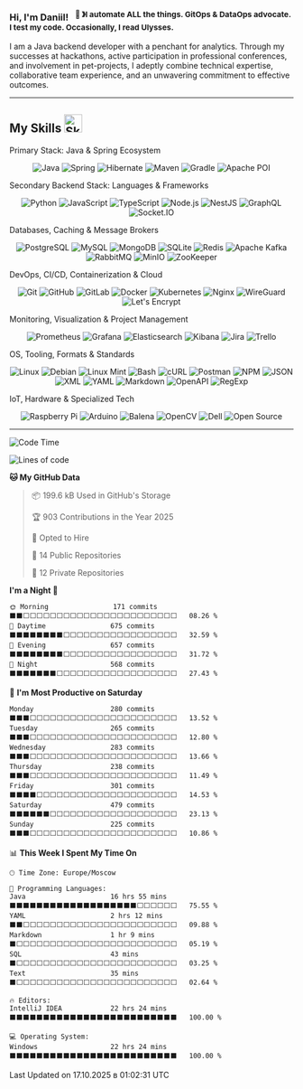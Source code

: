 ### Hi, I'm Daniil! &nbsp;&nbsp;<sup>👾 &#12299;I automate ALL the things. GitOps & DataOps advocate. I test my code. Occasionally, I read Ulysses.</sup>

I am a Java backend developer with a penchant for analytics. Through my successes at hackathons, active participation in professional conferences, and involvement in pet-projects, I adeptly combine technical expertise, collaborative team experience, and an unwavering commitment to effective outcomes.

---

## My Skills <img src="https://media2.giphy.com/media/QssGEmpkyEOhBCb7e1/giphy.gif?cid=ecf05e47a0n3gi1bfqntqmob8g9aid1oyj2wr3ds3mg700bl&rid=giphy.gif" width="32px" alt="Skills" />


Primary Stack: Java & Spring Ecosystem

<p align="center">
<img src="https://www.vectorlogo.zone/logos/java/java-ar21.svg" alt="Java" title="Java">
<img src="https://www.vectorlogo.zone/logos/springio/springio-ar21.svg" alt="Spring" title="Spring / Spring Boot">
<img src="https://www.vectorlogo.zone/logos/hibernate/hibernate-ar21.svg" alt="Hibernate" title="Hibernate">
<img src="https://www.vectorlogo.zone/logos/apache_maven/apache_maven-ar21.svg" alt="Maven" title="Maven">
<img src="https://www.vectorlogo.zone/logos/gradle/gradle-ar21.svg" alt="Gradle" title="Gradle">
<img src="https://www.vectorlogo.zone/logos/apache_poi/apache_poi-ar21.svg" alt="Apache POI" title="Apache POI">
</p>
Secondary Backend Stack: Languages & Frameworks

<p align="center">
<img src="https://www.vectorlogo.zone/logos/python/python-ar21.svg" alt="Python" title="Python">
<img src="https://www.vectorlogo.zone/logos/javascript/javascript-ar21.svg" alt="JavaScript" title="JavaScript">
<img src="https://www.vectorlogo.zone/logos/typescriptlang/typescriptlang-ar21.svg" alt="TypeScript" title="TypeScript">
<img src="https://www.vectorlogo.zone/logos/nodejs/nodejs-ar21.svg" alt="Node.js" title="Node.js">
<img src="https://www.vectorlogo.zone/logos/nestjs/nestjs-ar21.svg" alt="NestJS" title="NestJS">
<img src="https://www.vectorlogo.zone/logos/graphql/graphql-ar21.svg" alt="GraphQL" title="GraphQL">
<img src="https://www.vectorlogo.zone/logos/socketio/socketio-ar21.svg" alt="Socket.IO" title="Socket.IO">
</p>
Databases, Caching & Message Brokers

<p align="center">
<img src="https://www.vectorlogo.zone/logos/postgresql/postgresql-ar21.svg" alt="PostgreSQL" title="PostgreSQL">
<img src="https://www.vectorlogo.zone/logos/mysql/mysql-ar21.svg" alt="MySQL" title="MySQL">
<img src="https://www.vectorlogo.zone/logos/mongodb/mongodb-ar21.svg" alt="MongoDB" title="MongoDB">
<img src="https://www.vectorlogo.zone/logos/sqlite/sqlite-ar21.svg" alt="SQLite" title="SQLite">
<img src="https://www.vectorlogo.zone/logos/redis/redis-ar21.svg" alt="Redis" title="Redis">
<img src="https://www.vectorlogo.zone/logos/apache_kafka/apache_kafka-ar21.svg" alt="Apache Kafka" title="Apache Kafka">
<img src="https://www.vectorlogo.zone/logos/rabbitmq/rabbitmq-ar21.svg" alt="RabbitMQ" title="RabbitMQ">
<img src="https://www.vectorlogo.zone/logos/minioio/minioio-ar21.svg" alt="MinIO" title="MinIO">
<img src="https://www.vectorlogo.zone/logos/apache_zookeeper/apache_zookeeper-ar21.svg" alt="ZooKeeper" title="ZooKeeper">
</p>
DevOps, CI/CD, Containerization & Cloud

<p align="center">
<img src="https://www.vectorlogo.zone/logos/git-scm/git-scm-ar21.svg" alt="Git" title="Git">
<img src="https://www.vectorlogo.zone/logos/github/github-ar21.svg" alt="GitHub" title="GitHub">
<img src="https://www.vectorlogo.zone/logos/gitlab/gitlab-ar21.svg" alt="GitLab" title="GitLab">
<img src="https://www.vectorlogo.zone/logos/docker/docker-ar21.svg" alt="Docker" title="Docker">
<img src="https://www.vectorlogo.zone/logos/kubernetes/kubernetes-ar21.svg" alt="Kubernetes" title="Kubernetes">
<img src="https://www.vectorlogo.zone/logos/nginx/nginx-ar21.svg" alt="Nginx" title="Nginx">
<img src="https://www.vectorlogo.zone/logos/wireguard/wireguard-ar21.svg" alt="WireGuard" title="WireGuard">
<img src="https://www.vectorlogo.zone/logos/letsencrypt/letsencrypt-ar21.svg" alt="Let's Encrypt" title="Let's Encrypt">
</p>
Monitoring, Visualization & Project Management

<p align="center">
<img src="https://www.vectorlogo.zone/logos/prometheusio/prometheusio-ar21.svg" alt="Prometheus" title="Prometheus">
<img src="https://www.vectorlogo.zone/logos/grafana/grafana-ar21.svg" alt="Grafana" title="Grafana">
<img src="https://www.vectorlogo.zone/logos/elastic/elastic-ar21.svg" alt="Elasticsearch" title="Elasticsearch">
<img src="https://www.vectorlogo.zone/logos/elasticco_kibana/elasticco_kibana-ar21.svg" alt="Kibana" title="Kibana">
<img src="https://www.vectorlogo.zone/logos/atlassian_jira/atlassian_jira-ar21.svg" alt="Jira" title="Jira">
<img src="https://www.vectorlogo.zone/logos/trello/trello-ar21.svg" alt="Trello" title="Trello">
</p>
OS, Tooling, Formats & Standards

<p align="center">
<img src="https://www.vectorlogo.zone/logos/linux/linux-ar21.svg" alt="Linux" title="Linux">
<img src="https://www.vectorlogo.zone/logos/debian/debian-ar21.svg" alt="Debian" title="Debian">
<img src="https://www.vectorlogo.zone/logos/mint/mint-ar21.svg" alt="Linux Mint" title="Linux Mint">
<img src="https://www.vectorlogo.zone/logos/gnu_bash/gnu_bash-ar21.svg" alt="Bash" title="Bash">
<img src="https://www.vectorlogo.zone/logos/curl_haxx/curl_haxx-ar21.svg" alt="cURL" title="cURL">
<img src="https://www.vectorlogo.zone/logos/getpostman/getpostman-ar21.svg" alt="Postman" title="Postman">
<img src="https://www.vectorlogo.zone/logos/npmjs/npmjs-ar21.svg" alt="NPM" title="NPM">
<img src="https://www.vectorlogo.zone/logos/json/json-ar21.svg" alt="JSON" title="JSON">
<img src="https://www.vectorlogo.zone/logos/w3c_xml/w3c_xml-ar21.svg" alt="XML" title="XML">
<img src="https://www.vectorlogo.zone/logos/yaml/yaml-ar21.svg" alt="YAML" title="YAML">
<img src="https://www.vectorlogo.zone/logos/commonmark/commonmark-ar21.svg" alt="Markdown" title="Markdown">
<img src="https://www.vectorlogo.zone/logos/openapis/openapis-ar21.svg" alt="OpenAPI" title="OpenAPI / Swagger">
<img src="https://www.vectorlogo.zone/logos/xregexp/xregexp-ar21.svg" alt="RegExp" title="Regular Expressions">
</p>
IoT, Hardware & Specialized Tech

<p align="center">
<img src="https://www.vectorlogo.zone/logos/raspberrypi/raspberrypi-ar21.svg" alt="Raspberry Pi" title="Raspberry Pi">
<img src="https://www.vectorlogo.zone/logos/arduino/arduino-ar21.svg" alt="Arduino" title="Arduino">
<img src="https://www.vectorlogo.zone/logos/balenaio/balenaio-ar21.svg" alt="Balena" title="Balena">
<img src="https://www.vectorlogo.zone/logos/opencv/opencv-ar21.svg" alt="OpenCV" title="OpenCV">
<img src="https://www.vectorlogo.zone/logos/dell/dell-ar21.svg" alt="Dell" title="Dell">
<img src="https://www.vectorlogo.zone/logos/opensource/opensource-ar21.svg" alt="Open Source" title="Open Source">
</p>

---

<!--START_SECTION:waka-->
![Code Time](http://img.shields.io/badge/Code%20Time-1%2C378%20hrs%2038%20mins-blue)

![Lines of code](https://img.shields.io/badge/From%20Hello%20World%20I%27ve%20Written-1.4%20million%20lines%20of%20code-blue)

**🐱 My GitHub Data** 

> 📦 199.6 kB Used in GitHub's Storage 
 > 
> 🏆 903 Contributions in the Year 2025
 > 
> 💼 Opted to Hire
 > 
> 📜 14 Public Repositories 
 > 
> 🔑 12 Private Repositories 
 > 
**I'm a Night 🦉** 

```text
🌞 Morning                171 commits         ⬛⬛⬜⬜⬜⬜⬜⬜⬜⬜⬜⬜⬜⬜⬜⬜⬜⬜⬜⬜⬜⬜⬜⬜⬜   08.26 % 
🌆 Daytime                675 commits         ⬛⬛⬛⬛⬛⬛⬛⬛⬜⬜⬜⬜⬜⬜⬜⬜⬜⬜⬜⬜⬜⬜⬜⬜⬜   32.59 % 
🌃 Evening                657 commits         ⬛⬛⬛⬛⬛⬛⬛⬛⬜⬜⬜⬜⬜⬜⬜⬜⬜⬜⬜⬜⬜⬜⬜⬜⬜   31.72 % 
🌙 Night                  568 commits         ⬛⬛⬛⬛⬛⬛⬛⬜⬜⬜⬜⬜⬜⬜⬜⬜⬜⬜⬜⬜⬜⬜⬜⬜⬜   27.43 % 
```
📅 **I'm Most Productive on Saturday** 

```text
Monday                   280 commits         ⬛⬛⬛⬜⬜⬜⬜⬜⬜⬜⬜⬜⬜⬜⬜⬜⬜⬜⬜⬜⬜⬜⬜⬜⬜   13.52 % 
Tuesday                  265 commits         ⬛⬛⬛⬜⬜⬜⬜⬜⬜⬜⬜⬜⬜⬜⬜⬜⬜⬜⬜⬜⬜⬜⬜⬜⬜   12.80 % 
Wednesday                283 commits         ⬛⬛⬛⬜⬜⬜⬜⬜⬜⬜⬜⬜⬜⬜⬜⬜⬜⬜⬜⬜⬜⬜⬜⬜⬜   13.66 % 
Thursday                 238 commits         ⬛⬛⬛⬜⬜⬜⬜⬜⬜⬜⬜⬜⬜⬜⬜⬜⬜⬜⬜⬜⬜⬜⬜⬜⬜   11.49 % 
Friday                   301 commits         ⬛⬛⬛⬛⬜⬜⬜⬜⬜⬜⬜⬜⬜⬜⬜⬜⬜⬜⬜⬜⬜⬜⬜⬜⬜   14.53 % 
Saturday                 479 commits         ⬛⬛⬛⬛⬛⬛⬜⬜⬜⬜⬜⬜⬜⬜⬜⬜⬜⬜⬜⬜⬜⬜⬜⬜⬜   23.13 % 
Sunday                   225 commits         ⬛⬛⬛⬜⬜⬜⬜⬜⬜⬜⬜⬜⬜⬜⬜⬜⬜⬜⬜⬜⬜⬜⬜⬜⬜   10.86 % 
```


📊 **This Week I Spent My Time On** 

```text
🕑︎ Time Zone: Europe/Moscow

💬 Programming Languages: 
Java                     16 hrs 55 mins      ⬛⬛⬛⬛⬛⬛⬛⬛⬛⬛⬛⬛⬛⬛⬛⬛⬛⬛⬛⬜⬜⬜⬜⬜⬜   75.55 % 
YAML                     2 hrs 12 mins       ⬛⬛⬜⬜⬜⬜⬜⬜⬜⬜⬜⬜⬜⬜⬜⬜⬜⬜⬜⬜⬜⬜⬜⬜⬜   09.88 % 
Markdown                 1 hr 9 mins         ⬛⬜⬜⬜⬜⬜⬜⬜⬜⬜⬜⬜⬜⬜⬜⬜⬜⬜⬜⬜⬜⬜⬜⬜⬜   05.19 % 
SQL                      43 mins             ⬛⬜⬜⬜⬜⬜⬜⬜⬜⬜⬜⬜⬜⬜⬜⬜⬜⬜⬜⬜⬜⬜⬜⬜⬜   03.25 % 
Text                     35 mins             ⬛⬜⬜⬜⬜⬜⬜⬜⬜⬜⬜⬜⬜⬜⬜⬜⬜⬜⬜⬜⬜⬜⬜⬜⬜   02.64 % 

🔥 Editors: 
IntelliJ IDEA            22 hrs 24 mins      ⬛⬛⬛⬛⬛⬛⬛⬛⬛⬛⬛⬛⬛⬛⬛⬛⬛⬛⬛⬛⬛⬛⬛⬛⬛   100.00 % 

💻 Operating System: 
Windows                  22 hrs 24 mins      ⬛⬛⬛⬛⬛⬛⬛⬛⬛⬛⬛⬛⬛⬛⬛⬛⬛⬛⬛⬛⬛⬛⬛⬛⬛   100.00 % 
```


 Last Updated on 17.10.2025 в 01:02:31 UTC
<!--END_SECTION:waka-->
